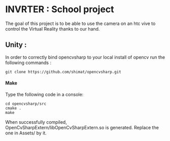 # INVRTER : School project
The goal of this project is to be able to use the camera on an htc vive 
to control the Virtual Reality thanks to our hand.

## Unity :
In order to correctly bind opencvsharp to your local install of opencv 
run the following commands :
```
git clone https://github.com/shimat/opencvsharp.git 
```
#### Make
Type the following code in a console: 
```
cd opencvsharp/src
cmake .
make
```
When successfully compiled, OpenCvSharpExtern/libOpenCvSharpExtern.so is 
generated. Replace the one in Assets/ by it. 
